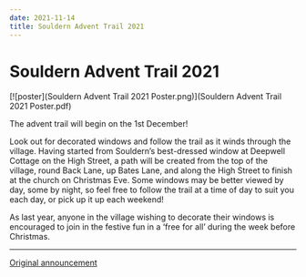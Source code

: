 ```yaml
---
date: 2021-11-14
title: Souldern Advent Trail 2021
---
```


# Souldern Advent Trail 2021

[![poster](Souldern Advent Trail 2021 Poster.png)](Souldern Advent Trail 2021 Poster.pdf)


The advent trail will begin on the 1st December! 

Look out for decorated
windows and follow the trail as it winds through the village. Having started
from Souldern’s best-dressed window at Deepwell Cottage on the High Street, a
path will be created from the top of the village, round Back Lane, up Bates
Lane, and along the High Street to finish at the church on Christmas Eve.
Some windows may be better viewed by day, some by night, so feel free to follow
the trail at a time of day to suit you each day, or pick up it up each weekend!

As last year, anyone in the village wishing to decorate their windows is
encouraged to join in the festive fun in a ‘free for all’ during the week before
Christmas.


---

[Original announcement](souldern-advent-2021)
